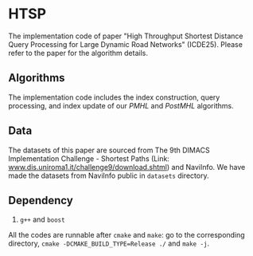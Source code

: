 # HTSP
The implementation code of paper "High Throughput Shortest Distance Query Processing for Large Dynamic Road Networks" (ICDE25). Please refer to the paper for the algorithm details. 


## Algorithms

The implementation code includes the index construction, query processing, and index update of our *PMHL* and *PostMHL* algorithms. 


## Data
The datasets of this paper are sourced from The 9th DIMACS Implementation Challenge - Shortest Paths (Link: www.dis.uniroma1.it/challenge9/download.shtml) and NaviInfo. We have made the datasets from NaviInfo public in `datasets` directory.



## Dependency

1. `g++` and `boost`

All the codes are runnable after `cmake` and `make`: go to the corresponding directory, `cmake -DCMAKE_BUILD_TYPE=Release ./` and `make -j`.

